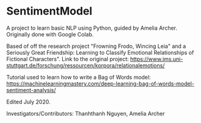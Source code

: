 # SentimentModel

A project to learn basic NLP using Python, guided by Amelia Archer. Originally done with Google Colab.

Based of off the research project "Frowning Frodo, Wincing Leia" and a Seriously Great Friendship: Learning to Classify Emotional Relationships of Fictional Characters". Link to the original project: https://www.ims.uni-stuttgart.de/forschung/ressourcen/korpora/relationalemotions/

Tutorial used to learn how to write a Bag of Words model: https://machinelearningmastery.com/deep-learning-bag-of-words-model-sentiment-analysis/

Edited July 2020.

Investigators/Contributors: Thanhthanh Nguyen, Amelia Archer
